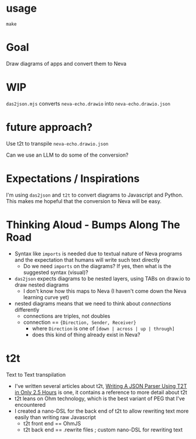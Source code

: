 # usage
`make`

# Goal
Draw diagrams of apps and convert them to Neva

# WIP
`das2json.mjs` converts `neva-echo.drawio` into `neva-echo.drawio.json`

# future approach?
Use t2t to transpile `neva-echo.drawio.json`

Can we use an LLM to do some of the conversion?

# Expectations / Inspirations 
I'm using `das2json` and `t2t` to convert diagrams to Javascript and Python. This makes me hopeful that the conversion to Neva will be easy.

# Thinking Aloud - Bumps Along The Road
- Syntax like `imports` is needed due to textual nature of Neva programs and the expectation that humans will write such text directly
  - Do we need `imports` on the diagrams? If yes, then what is the suggested syntax (visual)?
- `das2json` expects diagrams to be nested layers, using TABs on draw.io to draw nested diagrams
  - I don't know how this maps to Neva (I haven't come down the Neva learning curve yet)
- nested diagrams means that we need to think about _connections_ differently
  - connections are triples, not doubles
  - connection == `{Direction, Sender, Receiver}`
	- where `Direction` is one of `[down | across | up | through]`
	- does this kind of thing already exist in Neva?
	
# t2t
Text to Text transpilation
- I've written several articles about t2t, [Writing A JSON Parser Using T2T in Only 2.5 Hours](https://programmingsimplicity.substack.com/p/writing-a-json-parser-using-t2t-in?r=1egdky) is one, it contains a reference to more detail about t2t
- t2t leans on Ohm technology, which is the best variant of PEG that I've encountered
- I created a nano-DSL for the back end of t2t to allow rewriting text more easily than writing raw Javascript
  - t2t front end == OhmJS
  - t2t back end == .rewrite files ; custom nano-DSL for rewriting text
